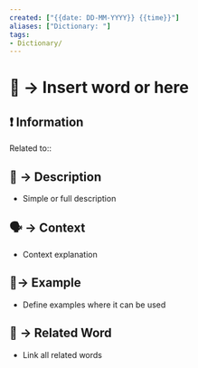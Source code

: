 ```yaml
---
created: ["{{date: DD-MM-YYYY}} {{time}}"]
aliases: ["Dictionary: "]
tags:
- Dictionary/
---
```


# 📗 -> Insert word or here

## ❗ Information
Related to:: 

## 📄 -> Description 
- Simple or full description 

## 🗣 -> Context
- Context explanation

## 🧪-> Example
- Define examples where it can be used

## 🔗 -> Related Word
- Link all related words